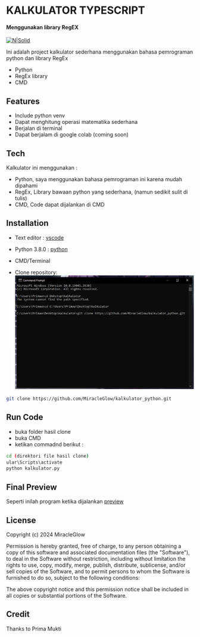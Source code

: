 # KALKULATOR TYPESCRIPT
#### Menggunakan library RegEX

[![N|Solid](https://upload.wikimedia.org/wikipedia/commons/c/c3/Python-logo-notext.svg)](https://nodesource.com/products/nsolid)

Ini adalah project kalkulator sederhana menggunakan bahasa pemrograman python dan library RegEx
- Python
- RegEx library
- CMD
## Features

- Include python venv
- Dapat menghitung operasi matematika sederhana
- Berjalan di terminal
- Dapat berjalam di google colab (coming soon)

## Tech

Kalkulator ini menggunakan :

- Python, saya menggunakan bahasa pemrograman ini karena mudah dipahami
- RegEx, Library bawaan python yang sederhana, (namun sedikit sulit di tulis)
- CMD, Code dapat dijalankan di CMD

## Installation

- Text editor : [vscode](https://code.visualstudio.com/)
- Python 3.8.0 : [python](https://www.python.org/)
- CMD/Terminal

- Clone repository:
![clone](https://github.com/MiracleGlow/asset/blob/master/icon/WhatsApp%20Image%202024-03-04%20at%2005.48.15.jpeg?raw=true)
```sh
git clone https://github.com/MiracleGlow/kalkulator_python.git
```

## Run Code
- buka folder hasil clone
- buka CMD
- ketikan commadnd berikut :

```sh
cd (direktori file hasil clone)
ular\Scripts\activate
python kalkulator.py
```

## Final Preview 
Seperti inilah program ketika dijalankan
[preview](https://github.com/MiracleGlow/asset/blob/master/icon/WhatsApp%20Image%202024-03-04%20at%2006.01.10.jpeg)

## License

Copyright (c) 2024 MiracleGlow

Permission is hereby granted, free of charge, to any person obtaining a copy
of this software and associated documentation files (the "Software"), to deal
in the Software without restriction, including without limitation the rights
to use, copy, modify, merge, publish, distribute, sublicense, and/or sell
copies of the Software, and to permit persons to whom the Software is
furnished to do so, subject to the following conditions:

The above copyright notice and this permission notice shall be included in all
copies or substantial portions of the Software.


## Credit
Thanks to
Prima Mukti
